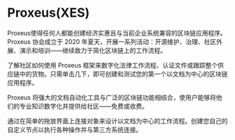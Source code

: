 # 

# Proxeus(XES)

Proxeus使得任何人都能创建经济实惠且与当前企业系统兼容的区块链应用程序。Proxeus 协会成立于 2020 年夏天，开展一系列活动：开源维护、治理、社区外展、演示和培训——继续致力于简化区块链上的工作流程。

了解社区如何使用 Proxeus 框架来数字化法律工作流程、认证文件或跟踪整个供应链中的货物。只需单击几下，即可创建和测试您的第一个以文档为中心的区块链应用程序。

Proxeus 将强大的文档自动化工具与广泛的区块链功能相结合，使用户能够将他们的专业知识数字化并提供给社区——免费或收费。

通过在简单的拖放界面上连接对象来设计以文档为中心的工作流程。创建您自己的自定义节点以执行各种操作并与第三方系统连接。

